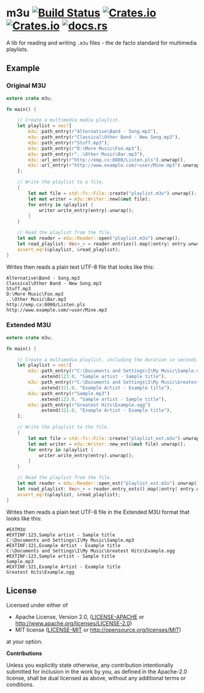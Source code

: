 m3u [![Build Status](https://travis-ci.org/mitchmindtree/m3u.svg?branch=master)](https://travis-ci.org/mitchmindtree/m3u) [![Crates.io](https://img.shields.io/crates/v/m3u.svg)](https://crates.io/crates/m3u) [![Crates.io](https://img.shields.io/crates/l/m3u.svg)](https://github.com/mitchmindtree/m3u/blob/master/LICENSE-MIT) [![docs.rs](https://docs.rs/m3u/badge.svg)](https://docs.rs/m3u/)
===

A lib for reading and writing `.m3u` files - the de facto standard for multimedia playlists.

Example
-------

### Original M3U

```rust
extern crate m3u;

fn main() {

    // Create a multimedia media playlist.
    let playlist = vec![
        m3u::path_entry(r"Alternative\Band - Song.mp3"),
        m3u::path_entry(r"Classical\Other Band - New Song.mp3"),
        m3u::path_entry(r"Stuff.mp3"),
        m3u::path_entry(r"D:\More Music\Foo.mp3"),
        m3u::path_entry(r"..\Other Music\Bar.mp3"),
        m3u::url_entry(r"http://emp.cx:8000/Listen.pls").unwrap(),
        m3u::url_entry(r"http://www.example.com/~user/Mine.mp3").unwrap(),
    ];

    // Write the playlist to a file.
    {
        let mut file = std::fs::File::create("playlist.m3u").unwrap();
        let mut writer = m3u::Writer::new(&mut file);
        for entry in &playlist {
            writer.write_entry(entry).unwrap();
        }
    }

    // Read the playlist from the file.
    let mut reader = m3u::Reader::open("playlist.m3u").unwrap();
    let read_playlist: Vec<_> = reader.entries().map(|entry| entry.unwrap()).collect();
    assert_eq!(&playlist, &read_playlist);
}
```

Writes then reads a plain text UTF-8 file that looks like this:

```m3u
Alternative\Band - Song.mp3
Classical\Other Band - New Song.mp3
Stuff.mp3
D:\More Music\Foo.mp3
..\Other Music\Bar.mp3
http://emp.cx:8000/Listen.pls
http://www.example.com/~user/Mine.mp3
```

### Extended M3U

```rust
extern crate m3u;

fn main() {

    // Create a multimedia playlist, including the duration in seconds and name for each entry.
    let playlist = vec![
        m3u::path_entry(r"C:\Documents and Settings\I\My Music\Sample.mp3")
            .extend(123.0, "Sample artist - Sample title"),
        m3u::path_entry(r"C:\Documents and Settings\I\My Music\Greatest Hits\Example.ogg")
            .extend(321.0, "Example Artist - Example title"),
        m3u::path_entry(r"Sample.mp3")
            .extend(123.0, "Sample artist - Sample title"),
        m3u::path_entry(r"Greatest Hits\Example.ogg")
            .extend(321.0, "Example Artist - Example title"),
    ];

    // Write the playlist to the file.
    {
        let mut file = std::fs::File::create("playlist_ext.m3u").unwrap();
        let mut writer = m3u::Writer::new_ext(&mut file).unwrap();
        for entry in &playlist {
            writer.write_entry(entry).unwrap();
        }
    }

    // Read the playlist from the file.
    let mut reader = m3u::Reader::open_ext("playlist_ext.m3u").unwrap();
    let read_playlist: Vec<_> = reader.entry_exts().map(|entry| entry.unwrap()).collect();
    assert_eq!(&playlist, &read_playlist);
}
```

Writes then reads a plain text UTF-8 file in the Extended M3U format that looks like this:

```m3u
#EXTM3U
#EXTINF:123,Sample artist - Sample title
C:\Documents and Settings\I\My Music\Sample.mp3
#EXTINF:321,Example Artist - Example title
C:\Documents and Settings\I\My Music\Greatest Hits\Example.ogg
#EXTINF:123,Sample artist - Sample title
Sample.mp3
#EXTINF:321,Example Artist - Example title
Greatest Hits\Example.ogg
```

License
-------

Licensed under either of

 * Apache License, Version 2.0, ([LICENSE-APACHE](LICENSE-APACHE) or http://www.apache.org/licenses/LICENSE-2.0)
 * MIT license ([LICENSE-MIT](LICENSE-MIT) or http://opensource.org/licenses/MIT)

at your option.


**Contributions**

Unless you explicitly state otherwise, any contribution intentionally submitted
for inclusion in the work by you, as defined in the Apache-2.0 license, shall be
dual licensed as above, without any additional terms or conditions.
